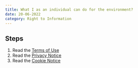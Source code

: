 ```yaml
---
title: What I as an individual can do for the environment?
date: 20-06-2022
category: Right to Information
---
```


## Steps

1. Read the [Terms of Use](https://www.gov.uk/terms-and-conditions)
2. Read the [Privacy Notice](https://www.gov.uk/privacy)
3. Read the [Cookie Notice](https://www.gov.uk/cookie-notice)

